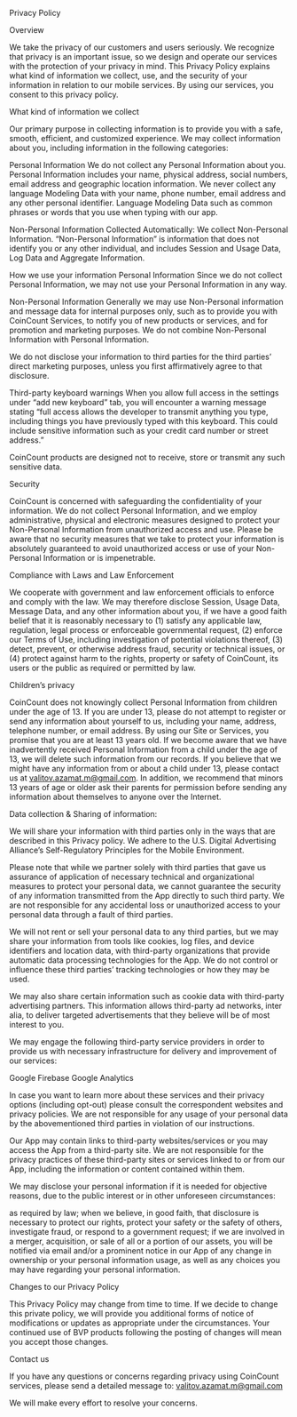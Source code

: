 Privacy Policy

Overview

We take the privacy of our customers and users seriously. We recognize that privacy is an important issue, so we design and operate our services with the protection of your privacy in mind. This Privacy Policy explains what kind of information we collect, use, and the security of your information in relation to our mobile services. By using our services, you consent to this privacy policy.
 
What kind of information we collect

Our primary purpose in collecting information is to provide you with a safe, smooth, efficient, and customized experience. We may collect information about you, including information in the following categories:
 

Personal Information
We do not collect any Personal Information about you. Personal Information includes your name, physical address, social numbers, email address and geographic location information. We never collect any language Modeling Data with your name, phone number, email address and any other personal identifier. Language Modeling Data such as common phrases or words that you use when typing with our app.
 
Non-Personal Information Collected Automatically:
We collect Non-Personal Information. “Non-Personal Information” is information that does not identify you or any other individual, and includes Session and Usage Data, Log Data and Aggregate Information.
 
How we use your information
Personal Information
Since we do not collect Personal Information, we may not use your Personal Information in any way.
 
Non-Personal Information
Generally we may use Non-Personal information and message data for internal purposes only, such as to provide you with CoinCount Services, to notify you of new products or services, and for promotion and marketing purposes. We do not combine Non-Personal Information with Personal Information.
 
We do not disclose your information to third parties for the third parties’ direct marketing purposes, unless you first affirmatively agree to that disclosure.
 
Third-party keyboard warnings
When you allow full access in the settings under “add new keyboard” tab, you will encounter a warning message stating “full access allows the developer to transmit anything you type, including things you have previously typed with this keyboard. This could include sensitive information such as your credit card number or street address.”
 
CoinCount products are designed not to receive, store or transmit any such sensitive data.
 
Security

CoinCount is concerned with safeguarding the confidentiality of your information. We do not collect Personal Information, and we employ administrative, physical and electronic measures designed to protect your Non-Personal Information from unauthorized access and use. Please be aware that no security measures that we take to protect your information is absolutely guaranteed to avoid unauthorized access or use of your Non-Personal Information or is impenetrable.
 
Compliance with Laws and Law Enforcement

We cooperate with government and law enforcement officials to enforce and comply with the law. We may therefore disclose Session, Usage Data, Message Data, and any other information about you, if we have a good faith belief that it is reasonably necessary to (1) satisfy any applicable law, regulation, legal process or enforceable governmental request, (2) enforce our Terms of Use, including investigation of potential violations thereof, (3) detect, prevent, or otherwise address fraud, security or technical issues, or (4) protect against harm to the rights, property or safety of CoinCount, its users or the public as required or permitted by law.
 

Children’s privacy

CoinCount does not knowingly collect Personal Information from children under the age of 13. If you are under 13, please do not attempt to register or send any information about yourself to us, including your name, address, telephone number, or email address. By using our Site or Services, you promise that you are at least 13 years old. If we become aware that we have inadvertently received Personal Information from a child under the age of 13, we will delete such information from our records. If you believe that we might have any information from or about a child under 13, please contact us at valitov.azamat.m@gmail.com. In addition, we recommend that minors 13 years of age or older ask their parents for permission before sending any information about themselves to anyone over the Internet.

Data collection & Sharing of information:

We will share your information with third parties only in the ways that are described in this Privacy policy. We adhere to the U.S. Digital Advertising Alliance’s Self-Regulatory Principles for the Mobile Environment.

Please note that while we partner solely with third parties that gave us assurance of application of necessary technical and organizational measures to protect your personal data, we cannot guarantee the security of any information transmitted from the App directly to such third party. We are not responsible for any accidental loss or unauthorized access to your personal data through a fault of third parties.

We will not rent or sell your personal data to any third parties, but we may share your information from tools like cookies, log files, and device identifiers and location data, with third-party organizations that provide automatic data processing technologies for the App. We do not control or influence these third parties’ tracking technologies or how they may be used.

We may also share certain information such as cookie data with third-party advertising partners. This information allows third-party ad networks, inter alia, to deliver targeted advertisements that they believe will be of most interest to you.

We may engage the following third-party service providers in order to provide us with necessary infrastructure for delivery and improvement of our services:

Google Firebase
Google Analytics

In case you want to learn more about these services and their privacy options (including opt-out) please consult the correspondent websites and privacy policies. We are not responsible for any usage of your personal data by the abovementioned third parties in violation of our instructions.

Our App may contain links to third-party websites/services or you may access the App from a third-party site. We are not responsible for the privacy practices of these third-party sites or services linked to or from our App, including the information or content contained within them.

We may disclose your personal information if it is needed for objective reasons, due to the public interest or in other unforeseen circumstances:

as required by law;
when we believe, in good faith, that disclosure is necessary to protect our rights, protect your safety or the safety of others, investigate fraud, or respond to a government request;
if we are involved in a merger, acquisition, or sale of all or a portion of our assets, you will be notified via email and/or a prominent notice in our App of any change in ownership or your personal information usage, as well as any choices you may have regarding your personal information.

Changes to our Privacy Policy

This Privacy Policy may change from time to time. If we decide to change this private policy, we will provide you additional forms of notice of modifications or updates as appropriate under the circumstances. Your continued use of BVP products following the posting of changes will mean you accept those changes.
 
Contact us

If you have any questions or concerns regarding privacy using CoinCount services, please send a detailed message to: valitov.azamat.m@gmail.com
 
We will make every effort to resolve your concerns.
